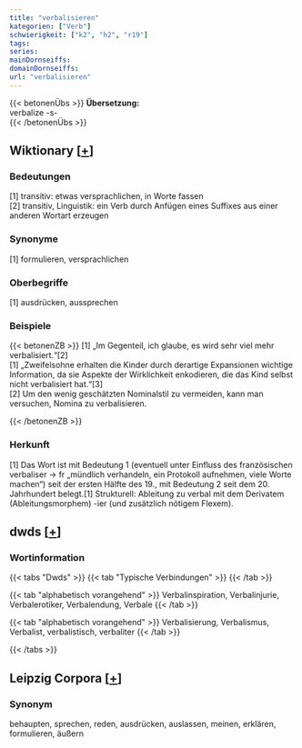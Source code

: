 ```yaml
---
title: "verbalisieren"
kategorien: ["Verb"]
schwierigkeit: ["k2", "h2", "r19"]
tags:
series:
mainDornseiffs:
domainDornseiffs:
url: "verbalisieren"
---
```


{{< betonenÜbs >}}
**Übersetzung:**  
verbalize -s-  
{{< /betonenÜbs >}}

## Wiktionary [[+](https://de.wiktionary.org/wiki/verbalisieren)]

### Bedeutungen
[1] transitiv: etwas versprachlichen, in Worte fassen  
[2] transitiv, Linguistik: ein Verb durch Anfügen eines Suffixes aus einer anderen Wortart erzeugen  

### Synonyme
[1] formulieren, versprachlichen  

### Oberbegriffe
[1] ausdrücken, aussprechen  

### Beispiele
{{< betonenZB >}}
[1] „Im Gegenteil, ich glaube, es wird sehr viel mehr verbalisiert.“[2]  
[1] „Zweifelsohne erhalten die Kinder durch derartige Expansionen wichtige Information, da sie Aspekte der Wirklichkeit enkodieren, die das Kind selbst nicht verbalisiert hat.“[3]  
[2] Um den wenig geschätzten Nominalstil zu vermeiden, kann man versuchen, Nomina zu verbalisieren.  

{{< /betonenZB >}}
### Herkunft
[1] Das Wort ist mit Bedeutung 1 (eventuell unter Einfluss des französischen verbaliser → fr „mündlich verhandeln, ein Protokoll aufnehmen, viele Worte machen“) seit der ersten Hälfte des 19., mit Bedeutung 2 seit dem 20. Jahrhundert belegt.[1] Strukturell: Ableitung zu verbal mit dem Derivatem (Ableitungsmorphem) -ier (und zusätzlich nötigem Flexem).  



## dwds [[+](https://www.dwds.de/wb/verbalisieren)]

### Wortinformation
{{< tabs "Dwds" >}}
{{< tab "Typische Verbindungen" >}}
{{< /tab >}}

{{< tab "alphabetisch vorangehend" >}}
Verbalinspiration, Verbalinjurie, Verbalerotiker, Verbalendung, Verbale
{{< /tab >}}

{{< tab "alphabetisch vorangehend" >}}
Verbalisierung, Verbalismus, Verbalist, verbalistisch, verbaliter
{{< /tab >}}

{{< /tabs >}}

## Leipzig Corpora [[+](https://corpora.uni-leipzig.de/en/res?word=verbalisieren&corpusId=deu_newscrawl-public_2018)]


### Synonym
behaupten, sprechen, reden, ausdrücken, auslassen, meinen, erklären, formulieren, äußern

